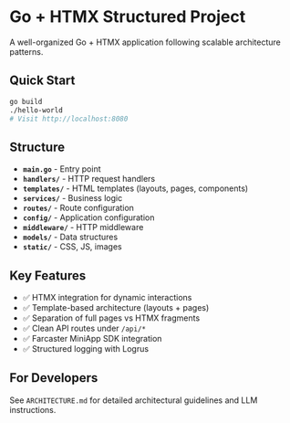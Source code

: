 # Go + HTMX Structured Project

A well-organized Go + HTMX application following scalable architecture patterns.

## Quick Start

```bash
go build
./hello-world
# Visit http://localhost:8080
```

## Structure

- **`main.go`** - Entry point
- **`handlers/`** - HTTP request handlers
- **`templates/`** - HTML templates (layouts, pages, components)
- **`services/`** - Business logic
- **`routes/`** - Route configuration
- **`config/`** - Application configuration
- **`middleware/`** - HTTP middleware
- **`models/`** - Data structures
- **`static/`** - CSS, JS, images

## Key Features

- ✅ HTMX integration for dynamic interactions
- ✅ Template-based architecture (layouts + pages)
- ✅ Separation of full pages vs HTMX fragments
- ✅ Clean API routes under `/api/*`
- ✅ Farcaster MiniApp SDK integration
- ✅ Structured logging with Logrus

## For Developers

See `ARCHITECTURE.md` for detailed architectural guidelines and LLM instructions.